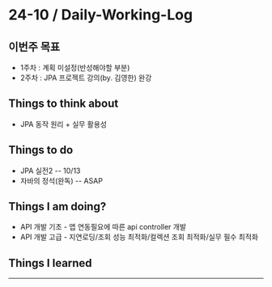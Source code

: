 # 24-10 / Daily-Working-Log

## 이번주 목표
* 1주차 : 계획 미설정(반성해야할 부분)
* 2주차 : JPA 프로젝트 강의(by. 김영한) 완강

## Things to think about
* JPA 동작 원리 + 실무 활용성

## Things to do
* JPA 실전2 -- 10/13
* 자바의 정석(완독) -- ASAP 

## Things I am doing?
* API 개발 기초 - 앱 연동필요에 따른 api controller 개발
* API 개발 고급 - 지연로딩/조회 성능 최적화/컬렉션 조회 최적화/실무 필수 최적화

## Things I learned

---